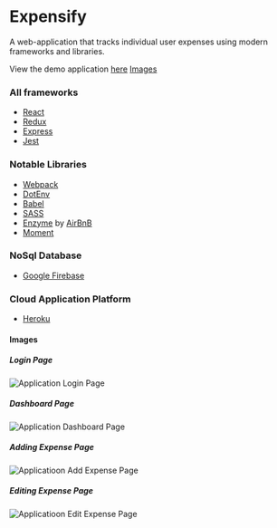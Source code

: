 # Expensify
A web-application that tracks individual user expenses using modern frameworks and libraries.

View the demo application [here](https://arthur-io-expensify.herokuapp.com) [Images](#images)

### All frameworks
- [React](https://reactjs.org/)
- [Redux](https://react-redux.js.org/)
- [Express](https://expressjs.com/)
- [Jest](https://jestjs.io/)

### Notable Libraries
- [Webpack](https://webpack.js.org/)
- [DotEnv](https://www.npmjs.com/package/dotenv)
- [Babel](https://babeljs.io/)
- [SASS](https://sass-lang.com/guide)
- [Enzyme](https://enzymejs.github.io/enzyme/) by [AirBnB](https://www.airbnb.com/)
- [Moment](https://momentjs.com/)

### NoSql Database
- [Google Firebase](https://firebase.google.com/?gclsrc=aw.ds&&gclid=Cj0KCQjwl9GCBhDvARIsAFunhsnCvAr_XMIbK1GFmdOBZr_aPOJbCrz-_gIFoOyeDxlLJiLpHMaTresaAmnIEALw_wcB)

### Cloud Application Platform
- [Heroku](https://dashboard.heroku.com/apps)
  
#### Images
##### Login Page
![Application Login Page](https://i.gyazo.com/162e2dc60e2dd5f82440ccdf392e640f.jpg)
##### Dashboard Page
![Application Dashboard Page](https://i.gyazo.com/241dfadfd95ee3f2f91049fb7f7662ac.png)
##### Adding Expense Page
![Applicatioon Add Expense Page](https://i.gyazo.com/ac85d1860a31494dc047cdfbce96a88d.png)
##### Editing Expense Page
![Applicatioon Edit Expense Page](https://i.gyazo.com/bc0787ad4c4b67035ced37d7e50629bc.png)

